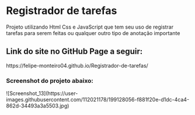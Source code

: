 
<h1>Registrador de tarefas</h1>
<p>Projeto utilizando Html Css e JavaScript que tem seu uso de registrar tarefas para serem feitas ou qualquer outro tipo de anotação importante</p>
<h2>Link do site no GitHub Page a seguir: </h2> 
<p>https://felipe-monteiro04.github.io/Registrador-de-tarefas/</p>

<h3>Screenshot do projeto abaixo: </h3> 
![Screenshot_13](https://user-images.githubusercontent.com/112021178/199128056-f881f20e-d1dc-4ca4-862d-34493a3a5503.jpg)

